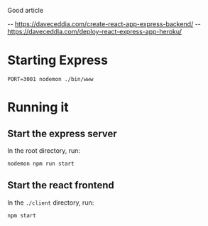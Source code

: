 Good article

-- https://daveceddia.com/create-react-app-express-backend/
-- https://daveceddia.com/deploy-react-express-app-heroku/

# Starting Express

`PORT=3001 nodemon ./bin/www`

# Running it

## Start the express server

In the root directory, run:

```
nodemon npm run start
```

## Start the react frontend

In the `./client` directory, run:

```
npm start
```
